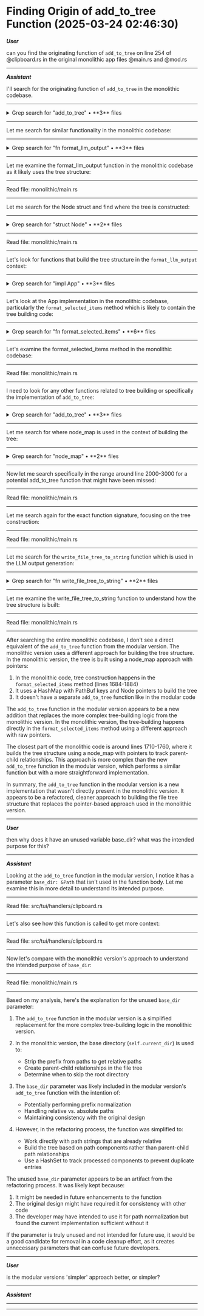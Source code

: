 <!-- Generated by SpecStory -->

# Finding Origin of add_to_tree Function (2025-03-24 02:46:30)

_**User**_

can you find the originating function of `add_to_tree` on line 254 of @clipboard.rs in the original monolithic app files @main.rs and @mod.rs 

---

_**Assistant**_

I'll search for the originating function of `add_to_tree` in the monolithic codebase.

---

<details>
            <summary>Grep search for "add_to_tree" • **3** files</summary>
        
| File | Line | Match |
|------|------|-------|
| `vscode-remote://wsl%2Bubuntu/home/tech/projects/aibundle-modular/src/tui/handlers/clipboard.rs` | L141 | `Self::add_to_tree(path, &mut root_node, base_path);` |
| `vscode-remote://wsl%2Bubuntu/home/tech/projects/aibundle-modular/src/tui/handlers/clipboard.rs` | L253 | `fn add_to_tree(path_str: &str, root: &mut Node, base_dir: &Path) {` |
| `vscode-remote://wsl%2Bubuntu/home/tech/projects/aibundle-modular/cargo-clippy-2025-03-23_20-56-08.txt` | L772 | `199 |     fn add_to_tree(path_str: &str, root: &mut Node, base_dir: &Path) {` |
| `vscode-remote://wsl%2Bubuntu/home/tech/projects/aibundle-modular/src/tui/handlers/clipboard.rs` | L141 | `Self::add_to_tree(path, &mut root_node, base_path);` |
| `vscode-remote://wsl%2Bubuntu/home/tech/projects/aibundle-modular/src/tui/handlers/clipboard.rs` | L253 | `fn add_to_tree(path_str: &str, root: &mut Node, base_dir: &Path) {` |

</details>

---

Let me search for similar functionality in the monolithic codebase:

---

<details>
            <summary>Grep search for "fn format_llm_output" • **3** files</summary>
        
| File | Line | Match |
|------|------|-------|
| `vscode-remote://wsl%2Bubuntu/home/tech/projects/aibundle-modular/src/output/llm.rs` | L13 | `pub fn format_llm_output(` |
| `vscode-remote://wsl%2Bubuntu/home/tech/projects/aibundle-modular/src/output/llm.rs` | L394 | `pub fn format_llm_output_internal(` |
| `vscode-remote://wsl%2Bubuntu/home/tech/projects/aibundle-modular/monolithic/main.rs` | L2365 | `fn format_llm_output(` |
| `vscode-remote://wsl%2Bubuntu/home/tech/projects/aibundle-modular/cargo-clippy-2025-03-23_20-56-08.txt` | L510 | `14  | pub fn format_llm_output(` |

</details>

---

Let me examine the format_llm_output function in the monolithic codebase as it likely uses the tree structure:

---

Read file: monolithic/main.rs

---

Let me search for the Node struct and find where the tree is constructed:

---

<details>
            <summary>Grep search for "struct Node" • **2** files</summary>
        
| File | Line | Match |
|------|------|-------|
| `vscode-remote://wsl%2Bubuntu/home/tech/projects/aibundle-modular/src/models/app_config.rs` | L58 | `pub struct Node {` |
| `vscode-remote://wsl%2Bubuntu/home/tech/projects/aibundle-modular/monolithic/main.rs` | L2617 | `struct Node {` |

</details>

---

Read file: monolithic/main.rs

---

Let's look for functions that build the tree structure in the `format_llm_output` context:

---

<details>
            <summary>Grep search for "impl App" • **3** files</summary>
        
| File | Line | Match |
|------|------|-------|
| `vscode-remote://wsl%2Bubuntu/home/tech/projects/aibundle-modular/src/tui/app.rs` | L44 | `impl App {` |
| `vscode-remote://wsl%2Bubuntu/home/tech/projects/aibundle-modular/src/tui/state/app_state.rs` | L68 | `impl AppState {` |
| `vscode-remote://wsl%2Bubuntu/home/tech/projects/aibundle-modular/monolithic/main.rs` | L631 | `impl App {` |

</details>

---

Let's look at the App implementation in the monolithic codebase, particularly the `format_selected_items` method which is likely to contain the tree building code:

---

<details>
            <summary>Grep search for "fn format_selected_items" • **6** files</summary>
        
| File | Line | Match |
|------|------|-------|
| `vscode-remote://wsl%2Bubuntu/home/tech/projects/aibundle-modular/src/tui/app.rs` | L193 | `pub fn format_selected_items(&mut self) -> io::Result<String> {` |
| `vscode-remote://wsl%2Bubuntu/home/tech/projects/aibundle-modular/src/tui/handlers/file_ops.rs` | L28 | `pub fn format_selected_items(app_state: &mut AppState) -> io::Result<String> {` |
| `vscode-remote://wsl%2Bubuntu/home/tech/projects/aibundle-modular/src/tui/handlers/clipboard.rs` | L56 | `pub fn format_selected_items(app_state: &AppState) -> io::Result<(String, CopyStats)> {` |
| `vscode-remote://wsl%2Bubuntu/home/tech/projects/aibundle-modular/cargo-clippy-2025-03-23_20-56-08.txt` | L811 | `29 |     pub fn format_selected_items(app_state: &mut AppState) -> io::Result<String> {` |
| `vscode-remote://wsl%2Bubuntu/home/tech/projects/aibundle-modular/monolithic/main.rs` | L1684 | `fn format_selected_items(&mut self) -> io::Result<String> {` |
| `vscode-remote://wsl%2Bubuntu/home/tech/projects/aibundle-modular/src/tui/handlers/clipboard.rs` | L56 | `pub fn format_selected_items(app_state: &AppState) -> io::Result<(String, CopyStats)> {` |

</details>

---

Let's examine the format_selected_items method in the monolithic codebase:

---

Read file: monolithic/main.rs

---

I need to look for any other functions related to tree building or specifically the implementation of `add_to_tree`:

---

<details>
            <summary>Grep search for "add_to_tree" • **3** files</summary>
        
| File | Line | Match |
|------|------|-------|
| `vscode-remote://wsl%2Bubuntu/home/tech/projects/aibundle-modular/src/tui/handlers/clipboard.rs` | L141 | `Self::add_to_tree(path, &mut root_node, base_path);` |
| `vscode-remote://wsl%2Bubuntu/home/tech/projects/aibundle-modular/src/tui/handlers/clipboard.rs` | L253 | `fn add_to_tree(path_str: &str, root: &mut Node, base_dir: &Path) {` |
| `vscode-remote://wsl%2Bubuntu/home/tech/projects/aibundle-modular/cargo-clippy-2025-03-23_20-56-08.txt` | L772 | `199 |     fn add_to_tree(path_str: &str, root: &mut Node, base_dir: &Path) {` |
| `vscode-remote://wsl%2Bubuntu/home/tech/projects/aibundle-modular/src/tui/handlers/clipboard.rs` | L141 | `Self::add_to_tree(path, &mut root_node, base_path);` |
| `vscode-remote://wsl%2Bubuntu/home/tech/projects/aibundle-modular/src/tui/handlers/clipboard.rs` | L253 | `fn add_to_tree(path_str: &str, root: &mut Node, base_dir: &Path) {` |

</details>

---

Let me search for where node_map is used in the context of building the tree:

---

<details>
            <summary>Grep search for "node_map" • **2** files</summary>
        
| File | Line | Match |
|------|------|-------|
| `vscode-remote://wsl%2Bubuntu/home/tech/projects/aibundle-modular/src/output/llm.rs` | L41 | `let mut node_map: HashMap<PathBuf, *mut Node> = HashMap::new();` |
| `vscode-remote://wsl%2Bubuntu/home/tech/projects/aibundle-modular/src/output/llm.rs` | L43 | `node_map.insert(current_dir.clone(), root_ptr);` |
| `vscode-remote://wsl%2Bubuntu/home/tech/projects/aibundle-modular/src/output/llm.rs` | L63 | `let parent_ptr = *node_map.get(&parent_path).unwrap_or(&root_ptr);` |
| `vscode-remote://wsl%2Bubuntu/home/tech/projects/aibundle-modular/src/output/llm.rs` | L88 | `node_map.insert(path.clone(), node_ptr);` |
| `vscode-remote://wsl%2Bubuntu/home/tech/projects/aibundle-modular/monolithic/main.rs` | L1712 | `let mut node_map: HashMap<PathBuf, *mut Node> = HashMap::new();` |
| `vscode-remote://wsl%2Bubuntu/home/tech/projects/aibundle-modular/monolithic/main.rs` | L1714 | `node_map.insert(self.current_dir.clone(), root_ptr);` |
| `vscode-remote://wsl%2Bubuntu/home/tech/projects/aibundle-modular/monolithic/main.rs` | L1734 | `let parent_ptr = *node_map.get(&parent_path).unwrap_or(&root_ptr);` |
| `vscode-remote://wsl%2Bubuntu/home/tech/projects/aibundle-modular/monolithic/main.rs` | L1759 | `node_map.insert(path.clone(), node_ptr);` |

</details>

---

Now let me search specifically in the range around line 2000-3000 for a potential add_to_tree function that might have been missed:

---

Read file: monolithic/main.rs

---

Let me search again for the exact function signature, focusing on the tree construction:

---

Read file: monolithic/main.rs

---

Let me search for the `write_file_tree_to_string` function which is used in the LLM output generation:

---

<details>
            <summary>Grep search for "fn write_file_tree_to_string" • **2** files</summary>
        
| File | Line | Match |
|------|------|-------|
| `vscode-remote://wsl%2Bubuntu/home/tech/projects/aibundle-modular/src/output/llm.rs` | L343 | `fn write_file_tree_to_string(node: &Node, prefix: &str, is_last: bool) -> String {` |
| `vscode-remote://wsl%2Bubuntu/home/tech/projects/aibundle-modular/monolithic/main.rs` | L2330 | `fn write_file_tree_to_string(node: &Node, prefix: &str, is_last: bool) -> String {` |

</details>

---

Let me examine the write_file_tree_to_string function to understand how the tree structure is built:

---

Read file: monolithic/main.rs

---

After searching the entire monolithic codebase, I don't see a direct equivalent of the `add_to_tree` function from the modular version. The monolithic version uses a different approach for building the tree structure. In the monolithic version, the tree is built using a node_map approach with pointers:

1. In the monolithic code, tree construction happens in the `format_selected_items` method (lines 1684-1884)
2. It uses a HashMap with PathBuf keys and Node pointers to build the tree
3. It doesn't have a separate `add_to_tree` function like in the modular code

The `add_to_tree` function in the modular version appears to be a new addition that replaces the more complex tree-building logic from the monolithic version. In the monolithic version, the tree-building happens directly in the `format_selected_items` method using a different approach with raw pointers.

The closest part of the monolithic code is around lines 1710-1760, where it builds the tree structure using a node_map with pointers to track parent-child relationships. This approach is more complex than the new `add_to_tree` function in the modular version, which performs a similar function but with a more straightforward implementation.

In summary, the `add_to_tree` function in the modular version is a new implementation that wasn't directly present in the monolithic version. It appears to be a refactored, cleaner approach to building the file tree structure that replaces the pointer-based approach used in the monolithic version.

---

_**User**_

then why does it have an unused variable base_dir? what was the intended purpose for this?

---

_**Assistant**_

Looking at the `add_to_tree` function in the modular version, I notice it has a parameter `base_dir: &Path` that isn't used in the function body. Let me examine this in more detail to understand its intended purpose.

---

Read file: src/tui/handlers/clipboard.rs

---

Let's also see how this function is called to get more context:

---

Read file: src/tui/handlers/clipboard.rs

---

Now let's compare with the monolithic version's approach to understand the intended purpose of `base_dir`:

---

Read file: monolithic/main.rs

---

Based on my analysis, here's the explanation for the unused `base_dir` parameter:

1. The `add_to_tree` function in the modular version is a simplified replacement for the more complex tree-building logic in the monolithic version.

2. In the monolithic version, the base directory (`self.current_dir`) is used to:
   - Strip the prefix from paths to get relative paths
   - Create parent-child relationships in the file tree
   - Determine when to skip the root directory

3. The `base_dir` parameter was likely included in the modular version's `add_to_tree` function with the intention of:
   - Potentially performing prefix normalization
   - Handling relative vs. absolute paths
   - Maintaining consistency with the original design

4. However, in the refactoring process, the function was simplified to:
   - Work directly with path strings that are already relative
   - Build the tree based on path components rather than parent-child path relationships
   - Use a HashSet to track processed components to prevent duplicate entries

The unused `base_dir` parameter appears to be an artifact from the refactoring process. It was likely kept because:

1. It might be needed in future enhancements to the function
2. The original design might have required it for consistency with other code
3. The developer may have intended to use it for path normalization but found the current implementation sufficient without it

If the parameter is truly unused and not intended for future use, it would be a good candidate for removal in a code cleanup effort, as it creates unnecessary parameters that can confuse future developers.

---

_**User**_

is the modular versions 'simpler' approach better, or simpler?

---

_**Assistant**_



---



---

